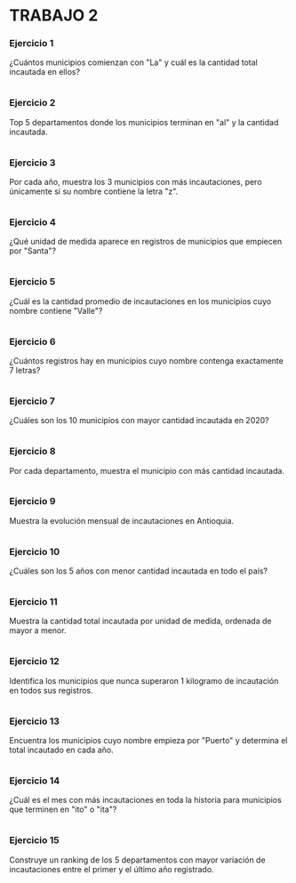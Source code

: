 # TRABAJO 2

### Ejercicio 1

¿Cuántos municipios comienzan con "La" y cuál es la cantidad total incautada en ellos?

```javascript
```

### Ejercicio 2

Top 5 departamentos donde los municipios terminan en "al" y la cantidad incautada.

```javascript
```

### Ejercicio 3

Por cada año, muestra los 3 municipios con más incautaciones, pero únicamente si su nombre contiene la letra "z".

```javascript
```

### Ejercicio 4

¿Qué unidad de medida aparece en registros de municipios que empiecen por "Santa"?

```javascript
```

### Ejercicio 5

¿Cuál es la cantidad promedio de incautaciones en los municipios cuyo nombre contiene "Valle"?

```javascript
```

### Ejercicio 6

¿Cuántos registros hay en municipios cuyo nombre contenga exactamente 7 letras?

```javascript
```

### Ejercicio 7

¿Cuáles son los 10 municipios con mayor cantidad incautada en 2020?

```javascript
```

### Ejercicio 8

Por cada departamento, muestra el municipio con más cantidad incautada.

```javascript
```

### Ejercicio 9

Muestra la evolución mensual de incautaciones en Antioquia.

```javascript
```

### Ejercicio 10

¿Cuáles son los 5 años con menor cantidad incautada en todo el país?

```javascript
```

### Ejercicio 11

Muestra la cantidad total incautada por unidad de medida, ordenada de mayor a menor.

```javascript
```

### Ejercicio 12

Identifica los municipios que nunca superaron 1 kilogramo de incautación en todos sus registros.

```javascript
```

### Ejercicio 13

Encuentra los municipios cuyo nombre empieza por "Puerto" y determina el total incautado en cada año.

```javascript
```

### Ejercicio 14

¿Cuál es el mes con más incautaciones en toda la historia para municipios que terminen en "ito" o "ita"?

```javascript
```

### Ejercicio 15

Construye un ranking de los 5 departamentos con mayor variación de incautaciones entre el primer y el último año registrado.

```javascript
```